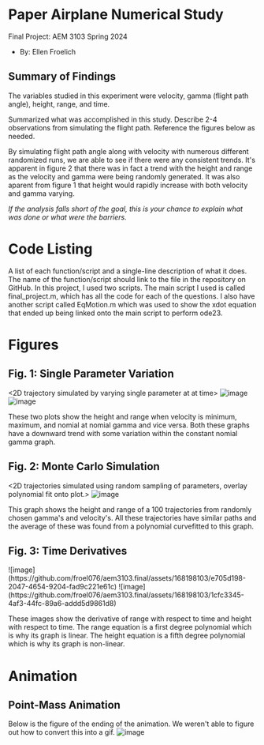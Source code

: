 # Paper Airplane Numerical Study
  Final Project: AEM 3103 Spring 2024

  - By: Ellen Froelich

  ## Summary of Findings
  <Show the variations studied in a table>

  The variables studied in this experiment were velocity, gamma (flight path angle), height, range, and time.

  Summarized what was accomplished in this study.  Describe 2-4 observations from simulating the flight path.
  Reference the figures below as needed.

  By simulating flight path angle along with velocity with numerous different randomized runs, we are able to see if there were any consistent trends. It's apparent in figure 2 that there was in fact a trend with
  the height and range as the velocity and gamma were being randomly generated. It was also aparent from figure 1 that height would rapidly increase with both velocity and gamma varying.

  *If the analysis falls short of the goal, this is your chance to explain what was done or what were the barriers.*
 
  # Code Listing
  A list of each function/script and a single-line description of what it does.  The name of the function/script should link to the file in the repository on GitHub.
  In this project, I used two scripts. The main script I used is called final_project.m, which has all the code for each of the questions. I also have another script called EqMotion.m which was used to show the 
  xdot equation that ended up being linked onto the main script to perform ode23.

  # Figures

  ## Fig. 1: Single Parameter Variation
  <2D trajectory simulated by varying single parameter at at time>
  <The above plot should also show the nominal trajectory>
  ![image](https://github.com/froel076/aem3103.final/assets/168198103/1f44b957-e67b-4b1c-96db-a5fcbf6975c7)
  ![image](https://github.com/froel076/aem3103.final/assets/168198103/338bb751-35ab-4e50-a9f7-aa8d3899b35f)

These two plots show the height and range when velocity is minimum, maximum, and nomial at nomial gamma and vice versa. Both these graphs have a downward trend with some variation within the constant nomial gamma
graph.

  ## Fig. 2: Monte Carlo Simulation
  <2D trajectories simulated using random sampling of parameters, overlay polynomial fit onto plot.>
  ![image](https://github.com/froel076/aem3103.final/assets/168198103/681c541d-d50a-4604-a396-c7785f592273)

This graph shows the height and range of a 100 trajectories from randomly chosen gamma's and velocity's. All these trajectories have similar paths and the average of these was found from a polynomial curvefitted
to this graph. 


 ## Fig. 3: Time Derivatives
 <Time-derivative of height and range for the fitted trajectory>
 ![image](https://github.com/froel076/aem3103.final/assets/168198103/e705d198-2047-4654-9204-fad9c221e61c)
 ![image](https://github.com/froel076/aem3103.final/assets/168198103/1cfc3345-4af3-44fc-89a6-addd5d9861d8)

These images show the derivative of range with respect to time and height with respect to time. The range equation is a first degree polynomial which is why its graph is linear. The height equation is a fifth
degree polynomial which is why its graph is non-linear.
 
 # Animation
  ## Point-Mass Animation
  Below is the figure of the ending of the animation. We weren't able to figure out how to convert this into a gif.
  ![image](https://github.com/froel076/aem3103.final/assets/168198103/e79850ca-e908-4cd0-8bca-53c69681446b)


 
